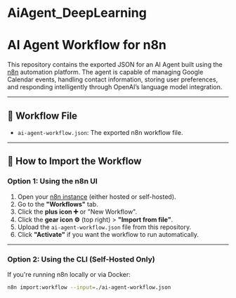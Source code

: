 # AiAgent_DeepLearning

# AI Agent Workflow for n8n

This repository contains the exported JSON for an AI Agent built using the [n8n](https://n8n.io/) automation platform. The agent is capable of managing Google Calendar events, handling contact information, storing user preferences, and responding intelligently through OpenAI’s language model integration.

---

## 📁 Workflow File

- `ai-agent-workflow.json`: The exported n8n workflow file.

---

## 🔧 How to Import the Workflow

### Option 1: Using the n8n UI

1. Open your [n8n instance](https://n8n.io/) (either hosted or self-hosted).
2. Go to the **"Workflows"** tab.
3. Click the **plus icon ➕** or "New Workflow".
4. Click the **gear icon ⚙️** (top right) > **"Import from file"**.
5. Upload the `ai-agent-workflow.json` file from this repository.
6. Click **"Activate"** if you want the workflow to run automatically.

---

### Option 2: Using the CLI (Self-Hosted Only)

If you're running n8n locally or via Docker:

```bash
n8n import:workflow --input=./ai-agent-workflow.json
